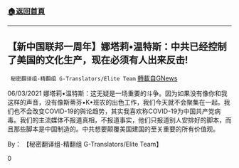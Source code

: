###  [:house:返回首頁](https://github.com/ourhimalayas/txt)
---

## 【新中国联邦一周年】娜塔莉•温特斯：中共已经控制了美国的文化生产，现在必须有人出来反击!
` 秘密翻译组-精翻组 G-Translators/Elite Team` [轉載自GNews](https://gnews.org/zh-hans/1307390/)

06/03/2021 娜塔莉•温特斯：这无疑是一场重要的斗争。因为如果没有像你和我这样的声音，没有像斯蒂芬•K•班农的出色工作，我们今天就不会聚集在一起。我们也不会改变COVID-19的舆论趋势，其实我喜欢称COVID-19为中国共产党病毒。我们的主流媒体不报道真相，不报道事实，他们只报道别人安排好的脚本，而且那些脚本是中国制造的。中共想要颠覆美国建国的至关重要的所有价值观。

By： 【秘密翻译组-精翻组 G-Translators/Elite Team】

0
